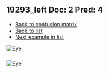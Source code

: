 ## 19293_left Doc: 2 Pred: 4
- [Back to confusion matrix](https://github.com/juliandewit/kaggle_retinopathy/blob/master/matrix.md)
- [Back to list](https://github.com/juliandewit/kaggle_retinopathy/blob/master/lists/24/list.md)
- [Next example in list](https://github.com/juliandewit/kaggle_retinopathy/blob/master/lists/24/20/20679_left.md)

![Eye](https://retinopaty.blob.core.windows.net/size1024/19293_left_2.jpeg)

### 

![Eye]()
